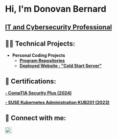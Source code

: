
<h1>Hi, I'm Donovan Bernard 
<h2><a href="https://www.linkedin.com/in/donovan-bernard-a6a09a143/">IT and Cybersecurity Professional</a></h2>

<h2>👨‍💻 Technical Projects:</h2>

- <b> Personal Coding Projects </b>
    - <b><a href="https://github.com/donbern-sudo?tab=repositories"> Program Repositories </a></b>
    - <b><a href="https://ithelpdeskproject.onrender.com"> Deployed Website : "Cold Start Server" </a></b>
    
<h2> 📜 Certifications:</h2>
<b><a href="https://github.com/donbern-sudo/donbern-sudo/blob/8221e9247d281aad04a9757caeee687a97d53e19/CompTIA%20Security%2B%20ce%20certificate.pdf">- CompTIA Security Plus (2024) </a> </b>

<b><a href="https://github.com/donbern-sudo/donbern-sudo/blob/1ac89c9dc681da797d87e5be6bc756188e39344b/KUB201%20Cert.pdf">- SUSE Kubernetes Administration KUB201 (2023) </a></b>

<h2> 🤳 Connect with me:</h2>

[<img align="left" alt="DonovanBernard | LinkedIn" width="22px" src="https://cdn.jsdelivr.net/npm/simple-icons@v3/icons/linkedin.svg" />][linkedin]


[linkedin]: https://www.linkedin.com/in/donovan-bernard-a6a09a143/

<!--
